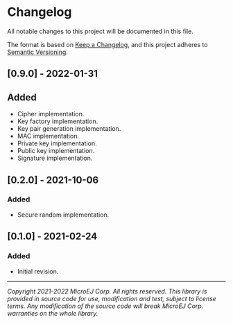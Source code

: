 # Changelog
All notable changes to this project will be documented in this file.

The format is based on [Keep a Changelog](https://keepachangelog.com/en/1.0.0/),
and this project adheres to [Semantic Versioning](https://semver.org/spec/v2.0.0.html).

## [0.9.0] - 2022-01-31

## Added

  - Cipher implementation.
  - Key factory implementation.
  - Key pair generation implementation.
  - MAC implementation.
  - Private key implementation.
  - Public key implementation.
  - Signature implementation.

## [0.2.0] - 2021-10-06

### Added

  - Secure random implementation.

## [0.1.0] - 2021-02-24

### Added

  - Initial revision.

---
_Copyright 2021-2022 MicroEJ Corp. All rights reserved._
_This library is provided in source code for use, modification and test, subject to license terms._
_Any modification of the source code will break MicroEJ Corp. warranties on the whole library._  
